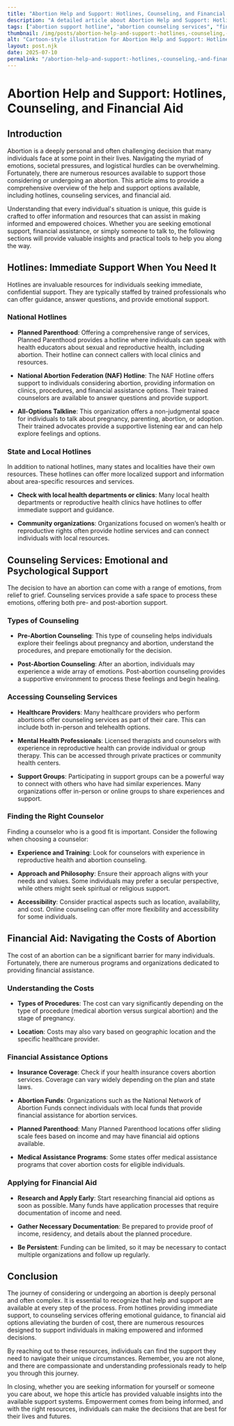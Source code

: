 ```yaml
---
title: "Abortion Help and Support: Hotlines, Counseling, and Financial Aid"
description: "A detailed article about Abortion Help and Support: Hotlines, Counseling, and Financial Aid."
tags: ["abortion support hotline", "abortion counseling services", "financial aid for abortion", "abortion help resources", "support for abortion decisions"]
thumbnail: /img/posts/abortion-help-and-support:-hotlines,-counseling,-and-financial-aid.webp
alt: "Cartoon-style illustration for Abortion Help and Support: Hotlines, Counseling, and Financial Aid"
layout: post.njk
date: 2025-07-10
permalink: "/abortion-help-and-support:-hotlines,-counseling,-and-financial-aid/"
---
```


# Abortion Help and Support: Hotlines, Counseling, and Financial Aid

## Introduction

Abortion is a deeply personal and often challenging decision that many individuals face at some point in their lives. Navigating the myriad of emotions, societal pressures, and logistical hurdles can be overwhelming. Fortunately, there are numerous resources available to support those considering or undergoing an abortion. This article aims to provide a comprehensive overview of the help and support options available, including hotlines, counseling services, and financial aid.

Understanding that every individual's situation is unique, this guide is crafted to offer information and resources that can assist in making informed and empowered choices. Whether you are seeking emotional support, financial assistance, or simply someone to talk to, the following sections will provide valuable insights and practical tools to help you along the way.

## Hotlines: Immediate Support When You Need It

Hotlines are invaluable resources for individuals seeking immediate, confidential support. They are typically staffed by trained professionals who can offer guidance, answer questions, and provide emotional support.

### National Hotlines

- **Planned Parenthood**: Offering a comprehensive range of services, Planned Parenthood provides a hotline where individuals can speak with health educators about sexual and reproductive health, including abortion. Their hotline can connect callers with local clinics and resources.

- **National Abortion Federation (NAF) Hotline**: The NAF Hotline offers support to individuals considering abortion, providing information on clinics, procedures, and financial assistance options. Their trained counselors are available to answer questions and provide support.

- **All-Options Talkline**: This organization offers a non-judgmental space for individuals to talk about pregnancy, parenting, abortion, or adoption. Their trained advocates provide a supportive listening ear and can help explore feelings and options.

### State and Local Hotlines

In addition to national hotlines, many states and localities have their own resources. These hotlines can offer more localized support and information about area-specific resources and services.

- **Check with local health departments or clinics**: Many local health departments or reproductive health clinics have hotlines to offer immediate support and guidance.

- **Community organizations**: Organizations focused on women’s health or reproductive rights often provide hotline services and can connect individuals with local resources.

## Counseling Services: Emotional and Psychological Support

The decision to have an abortion can come with a range of emotions, from relief to grief. Counseling services provide a safe space to process these emotions, offering both pre- and post-abortion support.

### Types of Counseling

- **Pre-Abortion Counseling**: This type of counseling helps individuals explore their feelings about pregnancy and abortion, understand the procedures, and prepare emotionally for the decision.

- **Post-Abortion Counseling**: After an abortion, individuals may experience a wide array of emotions. Post-abortion counseling provides a supportive environment to process these feelings and begin healing.

### Accessing Counseling Services

- **Healthcare Providers**: Many healthcare providers who perform abortions offer counseling services as part of their care. This can include both in-person and telehealth options.

- **Mental Health Professionals**: Licensed therapists and counselors with experience in reproductive health can provide individual or group therapy. This can be accessed through private practices or community health centers.

- **Support Groups**: Participating in support groups can be a powerful way to connect with others who have had similar experiences. Many organizations offer in-person or online groups to share experiences and support.

### Finding the Right Counselor

Finding a counselor who is a good fit is important. Consider the following when choosing a counselor:

- **Experience and Training**: Look for counselors with experience in reproductive health and abortion counseling.

- **Approach and Philosophy**: Ensure their approach aligns with your needs and values. Some individuals may prefer a secular perspective, while others might seek spiritual or religious support.

- **Accessibility**: Consider practical aspects such as location, availability, and cost. Online counseling can offer more flexibility and accessibility for some individuals.

## Financial Aid: Navigating the Costs of Abortion

The cost of an abortion can be a significant barrier for many individuals. Fortunately, there are numerous programs and organizations dedicated to providing financial assistance.

### Understanding the Costs

- **Types of Procedures**: The cost can vary significantly depending on the type of procedure (medical abortion versus surgical abortion) and the stage of pregnancy.

- **Location**: Costs may also vary based on geographic location and the specific healthcare provider.

### Financial Assistance Options

- **Insurance Coverage**: Check if your health insurance covers abortion services. Coverage can vary widely depending on the plan and state laws.

- **Abortion Funds**: Organizations such as the National Network of Abortion Funds connect individuals with local funds that provide financial assistance for abortion services.

- **Planned Parenthood**: Many Planned Parenthood locations offer sliding scale fees based on income and may have financial aid options available.

- **Medical Assistance Programs**: Some states offer medical assistance programs that cover abortion costs for eligible individuals.

### Applying for Financial Aid

- **Research and Apply Early**: Start researching financial aid options as soon as possible. Many funds have application processes that require documentation of income and need.

- **Gather Necessary Documentation**: Be prepared to provide proof of income, residency, and details about the planned procedure.

- **Be Persistent**: Funding can be limited, so it may be necessary to contact multiple organizations and follow up regularly.

## Conclusion

The journey of considering or undergoing an abortion is deeply personal and often complex. It is essential to recognize that help and support are available at every step of the process. From hotlines providing immediate support, to counseling services offering emotional guidance, to financial aid options alleviating the burden of cost, there are numerous resources designed to support individuals in making empowered and informed decisions.

By reaching out to these resources, individuals can find the support they need to navigate their unique circumstances. Remember, you are not alone, and there are compassionate and understanding professionals ready to help you through this journey.

In closing, whether you are seeking information for yourself or someone you care about, we hope this article has provided valuable insights into the available support systems. Empowerment comes from being informed, and with the right resources, individuals can make the decisions that are best for their lives and futures.